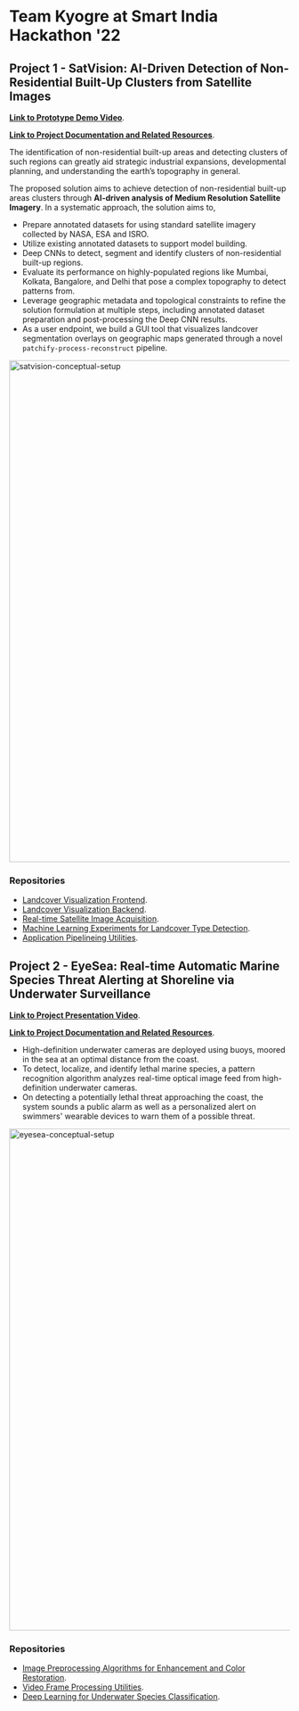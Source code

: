 # Team Kyogre at Smart India Hackathon '22

## Project 1 - SatVision: AI-Driven Detection of Non-Residential Built-Up Clusters from Satellite Images

[**Link to Prototype Demo Video**](https://drive.google.com/file/d/1iFQUJNGRD8HNew-qzn8W0ULaZY_QRtxx/view).    
   
[**Link to Project Documentation and Related Resources**](https://drive.google.com/drive/folders/1pxgf16lKAE3KhUQMAe3u23BQO_tnjmZz?usp=share_link).

The identification of non-residential built-up areas and detecting clusters of such regions can greatly aid strategic industrial
expansions, developmental planning, and understanding the earth’s topography in general.

The proposed solution aims to achieve detection of non-residential built-up areas clusters through **AI-driven analysis of Medium Resolution Satellite Imagery**. 
In a systematic approach, the solution aims to,
- Prepare annotated datasets for using standard satellite imagery collected by NASA, ESA and ISRO.
- Utilize existing annotated datasets to support model building.
- Deep CNNs to detect, segment and identify clusters of non-residential built-up regions.
- Evaluate its performance on highly-populated regions like Mumbai, Kolkata, Bangalore, and Delhi that pose a complex topography to detect patterns from. 
- Leverage geographic metadata and topological constraints to refine the solution formulation at multiple steps, including annotated dataset preparation and post-processing the Deep CNN results.
- As a user endpoint, we build a GUI tool that visualizes landcover segmentation overlays on geographic maps generated through a novel `patchify-process-reconstruct` pipeline.

<img alt="satvision-conceptual-setup" src="https://github.com/SIH-22-Kyogre/.github/assets/56585697/ebeadb96-ab7f-4c54-84ae-69612320515f" width="900" />

### Repositories

- [Landcover Visualization Frontend](https://github.com/SIH-22-Kyogre/satvision-mapviewer-frontend).
- [Landcover Visualization Backend](https://github.com/SIH-22-Kyogre/SatVision_MapViewer-Backend).
- [Real-time Satellite Image Acquisition](https://github.com/SIH-22-Kyogre/SatVision_Satellite-Image-Acquisition).
- [Machine Learning Experiments for Landcover Type Detection](https://github.com/SIH-22-Kyogre/SatVision_LandCoverDetection).
- [Application Pipelineing Utilities](https://github.com/SIH-22-Kyogre/SatVision_Pipelining-Utils).


## Project 2 - EyeSea: Real-time Automatic Marine Species Threat Alerting at Shoreline via Underwater Surveillance

[**Link to Project Presentation Video**](https://www.youtube.com/watch?v=Xd86llXbR9c).    
   
[**Link to Project Documentation and Related Resources**](https://drive.google.com/drive/folders/1HKZbwZYPwmzcRHn4PJ2jxeqz1iDUWfdx?usp=share_link).

- High-definition underwater cameras are deployed using buoys, moored in the sea at an optimal distance from the coast. 
- To detect, localize, and identify lethal marine species, a pattern recognition algorithm analyzes real-time optical image feed from high-definition underwater cameras.
- On detecting a potentially lethal threat approaching the coast, the system sounds a public alarm as well as a personalized alert on swimmers' wearable devices to warn them of a possible threat.

<img alt="eyesea-conceptual-setup" src="https://github.com/SIH-22-Kyogre/.github/assets/56585697/ebeadb96-ab7f-4c54-84ae-69612320515f" width="900" />

### Repositories

- [Image Preprocessing Algorithms for Enhancement and Color Restoration](https://github.com/SIH-22-Kyogre/EyeSea_Preprocessing-Algorithms).
- [Video Frame Processing Utilities](https://github.com/SIH-22-Kyogre/EyeSea_Frame-Processing).
- [Deep Learning for Underwater Species Classification](https://github.com/SIH-22-Kyogre/EyeSea_DL-for-Species-Classification). 

